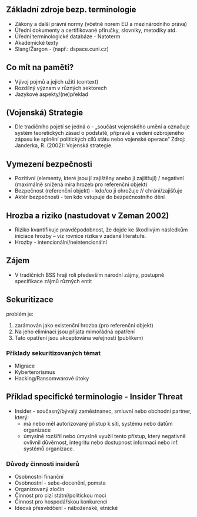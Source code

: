## Základní zdroje bezp. terminologie
- Zákony a další právní normy (včetně norem EU a mezinárodního práva)
- Úřední dokumenty a certifikované příručky, slovníky, metodiky atd.
- Úřední terminologické databáze - Natoterm
- Akademické texty
- Slang/Žargon - (např.: dspace.cuni.cz)
## Co mít na paměti?
- Vývoj pojmů a jejich užití (context)
- Rozdílný význam v různých sektorech
- Jazykové aspekty/(ne)překlad
## (Vojenská) Strategie
- Dle tradičního pojetí se jedná o - „součást vojenského umění a označuje systém teoretických zásad o podstatě, přípravě a vedení ozbrojeného zápasu ke splnění politických cílů státu nebo vojenské operace“ Zdroj: Janderka, R. (2002): Vojenská strategie.
## Vymezení bezpečnosti
- Pozitivní (elementy, které jsou jí zajištěny anebo ji zajišťují) / negativní (maximálně snížená míra hrozeb pro referenční objekt)
- Bezpečnost (referenční objekt) - kdo/co ji ohrožuje // chrání/zajišťuje
- Aktér bezpečnosti - ten kdo vstupuje do bezpečnostního dění
## Hrozba a riziko (nastudovat v Zeman 2002)
- Riziko kvantifikuje pravděpodobnost, že dojde ke škodlivým následkům iniciace hrozby – viz rovnice rizika v zadané literatuře.
- Hrozby - intencionální/neintencionální
## Zájem
- V tradičních BSS hrají roli především národní zájmy, postupně specifikace zájmů různých entit
## Sekuritizace
problém je:
1) zarámován jako existenční hrozba (pro referenční objekt)
2) Na jeho eliminaci jsou přijata mimořádná opatření
3) Tato opatření jsou akceptována veřejností (publikem)
### Příklady sekuritizovaných témat
- Migrace
- Kyberterorismus
- Hacking/Ransomwarové útoky
## Příklad specifické terminologie - Insider Threat
- Insider - současný/bývalý zaměstnanec, smluvní nebo obchodní partner, který:
	- má nebo měl autorizovaný přístup k síti, systému nebo datům organizace
	- úmyslně rozšířil nebo úmyslně využil tento přístup, který negativně ovlivnil důvěrnost, integritu nebo dostupnost informací nebo inf. systémů organizace.
### Důvody činnosti insiderů
- Osobnostní finanční
- Osobnostní - sebe-docenění, pomsta
- Organizovaný zločin
- Činnost pro cizí státní/politickou moci
- Činnost pro hospodářskou konkurenci
- Ideová přesvědčení - náboženské, etnické